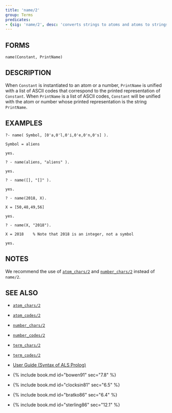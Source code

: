 ```yaml
---
title: 'name/2'
group: Terms
predicates:
- {sig: 'name/2', desc: 'converts strings to atoms and atoms to strings'}
---
```


## FORMS
```
name(Constant, PrintName)
```
## DESCRIPTION

When `Constant` is instantiated to an atom or a number, `PrintName` is unified with a list of ASCII codes that correspond to the printed representation of `Constant`. When `PrintName` is a list of ASCII codes, `Constant` will be unified with the atom or number whose printed representation is the string `PrintName`.

## EXAMPLES
```
?- name( Symbol, [0'a,0'l,0'i,0'e,0'n,0's] ).

Symbol = aliens

yes.

? - name(aliens, "aliens" ).

yes.

? - name([], "[]" ).

yes.

? - name(2018, X).

X = [50,48,49,56]

yes.

? - name(X, "2018").

X = 2018 	% Note that 2018 is an integer, not a symbol

yes.
```
## NOTES

We recommend the use of [`atom_chars/2`](atomchars2.html) and [`number_chars/2`](numberchars2.html) instead of `name/2`.


## SEE ALSO

- [`atom_chars/2`](atomchars2.html)
- [`atom_codes/2`](atomchars2.html)
- [`number_chars/2`](numberchars2.html)
- [`number_codes/2`](numberchars2.html)
- [`term_chars/2`](termchars2.html)
- [`term_codes/2`](termchars2.html)

- [User Guide (Syntax of ALS Prolog)](../guide/1-The-Syntax-of-ALS-Prolog.md)
- {% include book.md id="bowen91"    sec="7.8" %}
- {% include book.md id="clocksin81" sec="6.5" %}
- {% include book.md id="bratko86"   sec="6.4" %}
- {% include book.md id="sterling86" sec="12.1" %}

